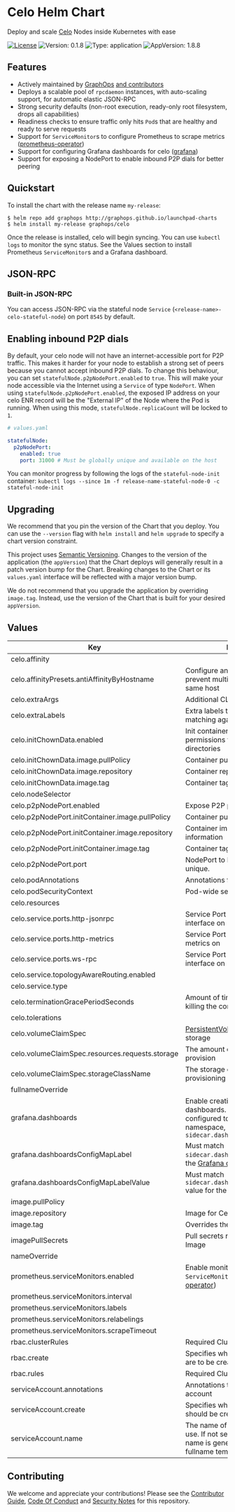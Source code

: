 # Celo Helm Chart

Deploy and scale [Celo](https://github.com/celo-org/celo-blockchain) Nodes inside Kubernetes with ease

[![License](https://img.shields.io/badge/License-Apache%202.0-blue.svg)](https://opensource.org/licenses/Apache-2.0) ![Version: 0.1.8](https://img.shields.io/badge/Version-0.1.8-informational?style=flat-square) ![Type: application](https://img.shields.io/badge/Type-application-informational?style=flat-square) ![AppVersion: 1.8.8](https://img.shields.io/badge/AppVersion-1.8.8-informational?style=flat-square)

## Features

- Actively maintained by [GraphOps](https://graphops.xyz) [and contributors](https://github.com/graphops/launchpad-charts/graphs/contributors)
- Deploys a scalable pool of `rpcdaemon` instances, with auto-scaling support, for automatic elastic JSON-RPC
- Strong security defaults (non-root execution, ready-only root filesystem, drops all capabilities)
- Readiness checks to ensure traffic only hits `Pod`s that are healthy and ready to serve requests
- Support for `ServiceMonitor`s to configure Prometheus to scrape metrics ([prometheus-operator](https://github.com/prometheus-operator/prometheus-operator))
- Support for configuring Grafana dashboards for celo ([grafana](https://github.com/grafana/helm-charts/tree/main/charts/grafana))
- Support for exposing a NodePort to enable inbound P2P dials for better peering

## Quickstart

To install the chart with the release name `my-release`:

```console
$ helm repo add graphops http://graphops.github.io/launchpad-charts
$ helm install my-release graphops/celo
```

Once the release is installed, celo will begin syncing. You can use `kubectl logs` to monitor the sync status. See the Values section to install Prometheus `ServiceMonitor`s and a Grafana dashboard.

## JSON-RPC

### Built-in JSON-RPC

You can access JSON-RPC via the stateful node `Service` (`<release-name>-celo-stateful-node`) on port `8545` by default.

## Enabling inbound P2P dials

By default, your celo node will not have an internet-accessible port for P2P traffic. This makes it harder for your node to establish a strong set of peers because you cannot accept inbound P2P dials. To change this behaviour, you can set `statefulNode.p2pNodePort.enabled` to `true`. This will make your node accessible via the Internet using a `Service` of type `NodePort`. When using `statefulNode.p2pNodePort.enabled`, the exposed IP address on your celo ENR record will be the "External IP" of the Node where the Pod is running. When using this mode, `statefulNode.replicaCount` will be locked to `1`.

```yaml
# values.yaml

statefulNode:
  p2pNodePort:
    enabled: true
    port: 31000 # Must be globally unique and available on the host
```

You can monitor progress by following the logs of the `stateful-node-init` container: `kubectl logs --since 1m -f release-name-stateful-node-0 -c stateful-node-init`

## Upgrading

We recommend that you pin the version of the Chart that you deploy. You can use the `--version` flag with `helm install` and `helm upgrade` to specify a chart version constraint.

This project uses [Semantic Versioning](https://semver.org/). Changes to the version of the application (the `appVersion`) that the Chart deploys will generally result in a patch version bump for the Chart. Breaking changes to the Chart or its `values.yaml` interface will be reflected with a major version bump.

We do not recommend that you upgrade the application by overriding `image.tag`. Instead, use the version of the Chart that is built for your desired `appVersion`.

## Values

| Key | Description | Type | Default |
|-----|-------------|------|---------|
 | celo.affinity |  | object | `{}` |
 | celo.affinityPresets.antiAffinityByHostname | Configure anti-affinity rules to prevent multiple instances on the same host | bool | `true` |
 | celo.extraArgs | Additional CLI arguments | list | `[]` |
 | celo.extraLabels | Extra labels to attach to the Pod for matching against | object | `{}` |
 | celo.initChownData.enabled | Init container to set the correct permissions to access data directories | bool | `true` |
 | celo.initChownData.image.pullPolicy | Container pull policy | string | `"IfNotPresent"` |
 | celo.initChownData.image.repository | Container repository | string | `"busybox"` |
 | celo.initChownData.image.tag | Container tag | string | `"1.37.0"` |
 | celo.nodeSelector |  | object | `{}` |
 | celo.p2pNodePort.enabled | Expose P2P port via NodePort | bool | `false` |
 | celo.p2pNodePort.initContainer.image.pullPolicy | Container pull policy | string | `"IfNotPresent"` |
 | celo.p2pNodePort.initContainer.image.repository | Container image to fetch nodeport information | string | `"lachlanevenson/k8s-kubectl"` |
 | celo.p2pNodePort.initContainer.image.tag | Container tag | string | `"v1.25.4"` |
 | celo.p2pNodePort.port | NodePort to be used. Must be unique. | int | `31000` |
 | celo.podAnnotations | Annotations for the `Pod` | object | `{}` |
 | celo.podSecurityContext | Pod-wide security context | object | `{"fsGroup":101337,"runAsGroup":101337,"runAsNonRoot":true,"runAsUser":101337}` |
 | celo.resources |  | object | `{}` |
 | celo.service.ports.http-jsonrpc | Service Port to expose JSON-RPC interface on | int | `8545` |
 | celo.service.ports.http-metrics | Service Port to expose Prometheus metrics on | int | `6060` |
 | celo.service.ports.ws-rpc | Service Port to expose WS-RPC interface on | int | `8546` |
 | celo.service.topologyAwareRouting.enabled |  | bool | `false` |
 | celo.service.type |  | string | `"ClusterIP"` |
 | celo.terminationGracePeriodSeconds | Amount of time to wait before force-killing the container | int | `60` |
 | celo.tolerations |  | list | `[]` |
 | celo.volumeClaimSpec | [PersistentVolumeClaimSpec](https://kubernetes.io/docs/reference/generated/kubernetes-api/v1.23/#persistentvolumeclaimspec-v1-core) for storage | object | `{"accessModes":["ReadWriteOnce"],"resources":{"requests":{"storage":"1.5Ti"}},"storageClassName":null}` |
 | celo.volumeClaimSpec.resources.requests.storage | The amount of disk space to provision | string | `"1.5Ti"` |
 | celo.volumeClaimSpec.storageClassName | The storage class to use when provisioning a persistent volume | string | `nil` |
 | fullnameOverride |  | string | `""` |
 | grafana.dashboards | Enable creation of Grafana dashboards. [Grafana chart](https://github.com/grafana/helm-charts/tree/main/charts/grafana#grafana-helm-chart) must be configured to search this namespace, see `sidecar.dashboards.searchNamespace` | bool | `false` |
 | grafana.dashboardsConfigMapLabel | Must match `sidecar.dashboards.label` value for the [Grafana chart](https://github.com/grafana/helm-charts/tree/main/charts/grafana#grafana-helm-chart) | string | `"grafana_dashboard"` |
 | grafana.dashboardsConfigMapLabelValue | Must match `sidecar.dashboards.labelValue` value for the [Grafana chart](https://github.com/grafana/helm-charts/tree/main/charts/grafana#grafana-helm-chart) | string | `"1"` |
 | image.pullPolicy |  | string | `"IfNotPresent"` |
 | image.repository | Image for Celo | string | `"us.gcr.io/celo-org/geth"` |
 | image.tag | Overrides the image tag | string | Chart.appVersion |
 | imagePullSecrets | Pull secrets required to fetch the Image | list | `[]` |
 | nameOverride |  | string | `""` |
 | prometheus.serviceMonitors.enabled | Enable monitoring by creating `ServiceMonitor` CRDs ([prometheus-operator](https://github.com/prometheus-operator/prometheus-operator)) | bool | `false` |
 | prometheus.serviceMonitors.interval |  | string | `nil` |
 | prometheus.serviceMonitors.labels |  | object | `{}` |
 | prometheus.serviceMonitors.relabelings |  | list | `[]` |
 | prometheus.serviceMonitors.scrapeTimeout |  | string | `nil` |
 | rbac.clusterRules | Required ClusterRole rules | list | See `values.yaml` |
 | rbac.create | Specifies whether RBAC resources are to be created | bool | `true` |
 | rbac.rules | Required ClusterRole rules | list | See `values.yaml` |
 | serviceAccount.annotations | Annotations to add to the service account | object | `{}` |
 | serviceAccount.create | Specifies whether a service account should be created | bool | `true` |
 | serviceAccount.name | The name of the service account to use. If not set and create is true, a name is generated using the fullname template | string | `""` |

## Contributing

We welcome and appreciate your contributions! Please see the [Contributor Guide](/CONTRIBUTING.md), [Code Of Conduct](/CODE_OF_CONDUCT.md) and [Security Notes](/SECURITY.md) for this repository.
